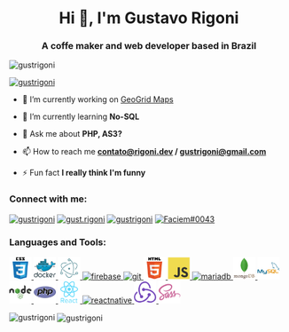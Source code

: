 <h1 align="center">Hi 👋, I'm Gustavo Rigoni</h1>
<h3 align="center">A coffe maker and web developer based in Brazil</h3>

<p align="left"> <img src="https://komarev.com/ghpvc/?username=gustrigoni&label=Profile%20views&color=0e75b6&style=flat" alt="gustrigoni" /> </p>

<p align="left"> <a href="https://github.com/ryo-ma/github-profile-trophy"><img src="https://github-profile-trophy.vercel.app/?username=gustrigoni" alt="gustrigoni" /></a> </p>

- 🔭 I’m currently working on [GeoGrid Maps](https://geogridmaps.com.br/)

- 🌱 I’m currently learning **No-SQL**

- 💬 Ask me about **PHP, AS3?**

- 📫 How to reach me **contato@rigoni.dev / gustrigoni@gmail.com**

- ⚡ Fun fact **I really think I'm funny**

<h3 align="left">Connect with me:</h3>
<p align="left">
<a href="https://twitter.com/gustrigoni" target="blank"><img align="center" src="https://cdn.jsdelivr.net/npm/simple-icons@3.0.1/icons/twitter.svg" alt="gustrigoni" height="30" width="40" /></a>
<a href="https://fb.com/gust.rigoni" target="blank"><img align="center" src="https://cdn.jsdelivr.net/npm/simple-icons@3.0.1/icons/facebook.svg" alt="gust.rigoni" height="30" width="40" /></a>
<a href="https://instagram.com/gustrigoni" target="blank"><img align="center" src="https://cdn.jsdelivr.net/npm/simple-icons@3.0.1/icons/instagram.svg" alt="gustrigoni" height="30" width="40" /></a>
<a href="https://discord.gg/Faciem#0043" target="blank"><img align="center" src="https://cdn.jsdelivr.net/npm/simple-icons@3.0.1/icons/discord.svg" alt="Faciem#0043" height="30" width="40" /></a>
</p>

<h3 align="left">Languages and Tools:</h3>
<p align="left"> <a href="https://www.w3schools.com/css/" target="_blank"> <img src="https://raw.githubusercontent.com/devicons/devicon/master/icons/css3/css3-original-wordmark.svg" alt="css3" width="40" height="40"/> </a> <a href="https://www.docker.com/" target="_blank"> <img src="https://raw.githubusercontent.com/devicons/devicon/master/icons/docker/docker-original-wordmark.svg" alt="docker" width="40" height="40"/> </a> <a href="https://www.electronjs.org" target="_blank"> <img src="https://raw.githubusercontent.com/devicons/devicon/master/icons/electron/electron-original.svg" alt="electron" width="40" height="40"/> </a> <a href="https://firebase.google.com/" target="_blank"> <img src="https://www.vectorlogo.zone/logos/firebase/firebase-icon.svg" alt="firebase" width="40" height="40"/> </a> <a href="https://git-scm.com/" target="_blank"> <img src="https://www.vectorlogo.zone/logos/git-scm/git-scm-icon.svg" alt="git" width="40" height="40"/> </a> <a href="https://www.w3.org/html/" target="_blank"> <img src="https://raw.githubusercontent.com/devicons/devicon/master/icons/html5/html5-original-wordmark.svg" alt="html5" width="40" height="40"/> </a> <a href="https://developer.mozilla.org/en-US/docs/Web/JavaScript" target="_blank"> <img src="https://raw.githubusercontent.com/devicons/devicon/master/icons/javascript/javascript-original.svg" alt="javascript" width="40" height="40"/> </a> <a href="https://mariadb.org/" target="_blank"> <img src="https://www.vectorlogo.zone/logos/mariadb/mariadb-icon.svg" alt="mariadb" width="40" height="40"/> </a> <a href="https://www.mongodb.com/" target="_blank"> <img src="https://raw.githubusercontent.com/devicons/devicon/master/icons/mongodb/mongodb-original-wordmark.svg" alt="mongodb" width="40" height="40"/> </a> <a href="https://www.mysql.com/" target="_blank"> <img src="https://raw.githubusercontent.com/devicons/devicon/master/icons/mysql/mysql-original-wordmark.svg" alt="mysql" width="40" height="40"/> </a> <a href="https://nodejs.org" target="_blank"> <img src="https://raw.githubusercontent.com/devicons/devicon/master/icons/nodejs/nodejs-original-wordmark.svg" alt="nodejs" width="40" height="40"/> </a> <a href="https://www.php.net" target="_blank"> <img src="https://raw.githubusercontent.com/devicons/devicon/master/icons/php/php-original.svg" alt="php" width="40" height="40"/> </a> <a href="https://reactjs.org/" target="_blank"> <img src="https://raw.githubusercontent.com/devicons/devicon/master/icons/react/react-original-wordmark.svg" alt="react" width="40" height="40"/> </a> <a href="https://reactnative.dev/" target="_blank"> <img src="https://reactnative.dev/img/header_logo.svg" alt="reactnative" width="40" height="40"/> </a> <a href="https://redux.js.org" target="_blank"> <img src="https://raw.githubusercontent.com/devicons/devicon/master/icons/redux/redux-original.svg" alt="redux" width="40" height="40"/> </a> <a href="https://sass-lang.com" target="_blank"> <img src="https://raw.githubusercontent.com/devicons/devicon/master/icons/sass/sass-original.svg" alt="sass" width="40" height="40"/> </a> </p>

<p><img align="left" src="https://github-readme-stats.vercel.app/api/top-langs?username=gustrigoni&show_icons=true&locale=en&layout=compact" alt="gustrigoni" /></p>

<p>&nbsp;<img align="center" src="https://github-readme-stats.vercel.app/api?username=gustrigoni&show_icons=true&locale=en" alt="gustrigoni" /></p>
